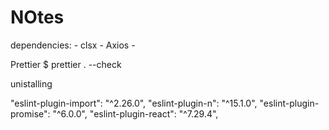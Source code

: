 # NOtes

dependencies:
    - clsx
    - Axios
    - 


Prettier
$ prettier . --check

unistalling

"eslint-plugin-import": "^2.26.0",
"eslint-plugin-n": "^15.1.0",
"eslint-plugin-promise": "^6.0.0",
"eslint-plugin-react": "^7.29.4",
